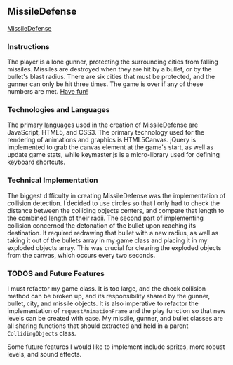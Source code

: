 ## MissileDefense

[MissileDefense](https://noejoaquin.github.io/MissileDefense/)

### Instructions

The player is a lone gunner, protecting the surrounding cities from falling missiles. Missiles are destroyed when they are hit by a bullet, or by the bullet's blast radius. There are six cities that must be protected, and the gunner can only be hit three times. The game is over if any of these numbers are met. [Have fun!](https://noejoaquin.github.io/MissileDefense/)


### Technologies and Languages

The primary languages used in the creation of MissileDefense are JavaScript, HTML5, and CSS3. The primary technology used for the rendering of animations and graphics is HTML5Canvas. jQuery is implemented to grab the canvas element at the game's start, as well as update game stats, while keymaster.js is a micro-library used for defining keyboard shortcuts.


### Technical Implementation

The biggest difficulty in creating MissileDefense was the implementation of collision detection. I decided to use circles so that I only had to check the distance between the colliding objects centers, and compare that length to the combined length of their radii. The second part of implementing collision concerned the detonation of the bullet upon reaching its destination. It required redrawing that  bullet with a new radius, as well as taking it out of the bullets array in my game class and placing it in my exploded objects array. This was crucial for clearing the exploded objects from the canvas, which occurs every two seconds.

### TODOS and Future Features

I must refactor my game class. It is too large, and the check collision method can be broken up, and its responsibility shared by the gunner, bullet, city, and missile objects. It is also imperative to refactor the implementation of `requestAnimationFrame` and the play function so that new levels can be created with ease. My missile, gunner, and bullet classes are all sharing functions that should extracted and held in a parent `CollidingObjects` class.

Some future features I would like to implement include sprites, more robust levels, and sound effects.
